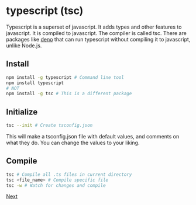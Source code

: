 # typescript (tsc)
Typescript is a superset of javascript. It adds types and other features to javascript. It is compiled to javascript. The compiler is called tsc. There are packages like [deno](https://deno.land/) that can run typescript without compiling it to javascript, unlike Node.js.

## Install

```bash
npm install -g typescript # Command line tool
npm install typescript 
# NOT
npm install -g tsc # This is a different package
```

## Initialize

```bash
tsc --init # Create tsconfig.json
```
This will make a tsconfig.json file with default values, and comments on what they do. You can change the values to your liking.

## Compile

```bash
tsc # Compile all .ts files in current directory
tsc <file_name> # Compile specific file
tsc -w # Watch for changes and compile
```

[Next](../2.2%20-%20Organization/organizing.md)